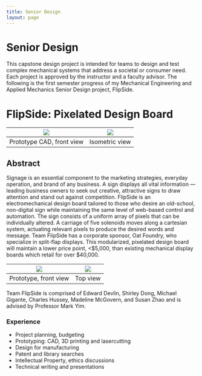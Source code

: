 ```yaml
---
title: Senior Design
layout: page
---
```

# Senior Design

This capstone design project is intended for teams to design and test complex mechanical systems that address a societal or consumer need. Each project is approved by the instructor and a faculty advisor. The following is the first semester progress of my Mechanical Engineering and Applied Mechanics Senior Design project, FlipSide.

# FlipSide: Pixelated Design Board

![](https://github.com/susan-z/susan-z.github.io/blob/master/img/prototype1.png?raw=true) | ![](https://github.com/susan-z/susan-z.github.io/blob/master/img/prototype2.png?raw=true)
:-----------:|:-----------:
Prototype CAD, front view | Isometric view

## Abstract
Signage is an essential component to the marketing strategies, everyday operation, and brand of any business. A sign displays all vital information — leading business owners to seek out creative, attractive signs to draw attention and stand out against competition. FlipSide is an electromechanical design board tailored to those who desire an old-school, non-digital sign while maintaining the same level of web-based control and automation. The sign consists of a uniform array of pixels that can be individually altered. A carriage of five solenoids moves along a cartesian system, actuating relevant pixels to produce the desired words and message. Team FlipSide has a corporate sponsor, Oat Foundry, who specialize in split-flap displays. This modularized, pixelated design board will maintain a lower price point, <$5,000, than existing mechanical display boards which retail for over $40,000.

![](https://github.com/susan-z/susan-z.github.io/blob/master/img/prototype4.jpg?raw=true) | ![](https://github.com/susan-z/susan-z.github.io/blob/master/img/prototype3.jpg?raw=true)
:-----------:|:-----------:
Prototype, front view | Top view

Team FlipSide is comprised of Edward Devlin, Shirley Dong, Michael Gigante, Charles Hussey, Madeline McGovern, and Susan Zhao and is advised by Professor Mark Yim.

### Experience
* Project planning, budgeting
* Prototyping: CAD, 3D printing and lasercutting
* Design for manufacturing
* Patent and library searches
* Intellectual Property, ethics discussions
* Technical writing and presentations
